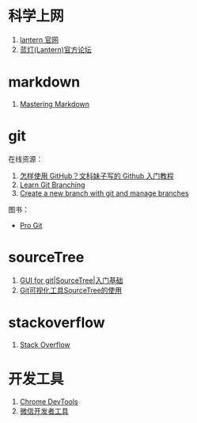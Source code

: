 # 科学上网
1. [lantern 官网](https://getlantern.org/)
2. [蓝灯(Lantern)官方论坛](https://github.com/getlantern/forum)

# markdown
1. [Mastering Markdown](https://guides.github.com/features/mastering-markdown/)

# git

在线资源：
1. [怎样使用 GitHub？文科妹子写的 Github 入门教程](https://www.zhihu.com/question/20070065/answer/79557687)
2. [Learn Git Branching](http://learngitbranching.js.org/)
3. [Create a new branch with git and manage branches](https://github.com/Kunena/Kunena-Forum/wiki/Create-a-new-branch-with-git-and-manage-branches)

图书：
* [Pro Git](https://git-scm.com/book/en/v2)

# sourceTree
1. [GUI for git|SourceTree|入门基础](http://www.jianshu.com/p/be9f0484af9d)
2. [Git可视化工具SourceTree的使用](http://blog.csdn.net/chenyufeng1991/article/details/51347083)

# stackoverflow
1. [Stack Overflow](https://stackoverflow.com/)

# 开发工具

1. [Chrome DevTools](https://developers.google.com/web/tools/chrome-devtools/)
2. [微信开发者工具](https://mp.weixin.qq.com/debug/wxadoc/dev/devtools/download.html)
